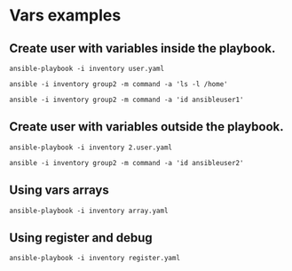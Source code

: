 # Vars examples

## Create user with variables inside the playbook.
```
ansible-playbook -i inventory user.yaml
```
```
ansible -i inventory group2 -m command -a 'ls -l /home'
```
```
ansible -i inventory group2 -m command -a 'id ansibleuser1'
```

## Create user with variables outside the playbook.
```
ansible-playbook -i inventory 2.user.yaml
```
```
ansible -i inventory group2 -m command -a 'id ansibleuser2'
```

## Using vars arrays
```
ansible-playbook -i inventory array.yaml
```

## Using register and debug
```
ansible-playbook -i inventory register.yaml
```

